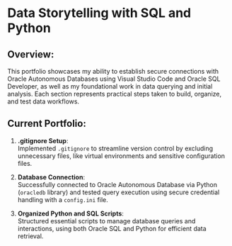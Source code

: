 # Data Storytelling with SQL and Python

## Overview:
This portfolio showcases my ability to establish secure connections with Oracle Autonomous Databases using Visual Studio Code and Oracle SQL Developer, as well as my foundational work in data querying and initial analysis. Each section represents practical steps taken to build, organize, and test data workflows.

## Current Portfolio:

1. **.gitignore Setup**:  
   Implemented `.gitignore` to streamline version control by excluding unnecessary files, like virtual environments and sensitive configuration files.

2. **Database Connection**:  
   Successfully connected to Oracle Autonomous Database via Python (`oracledb` library) and tested query execution using secure credential handling with a `config.ini` file.

3. **Organized Python and SQL Scripts**:  
   Structured essential scripts to manage database queries and interactions, using both Oracle SQL and Python for efficient data retrieval.


